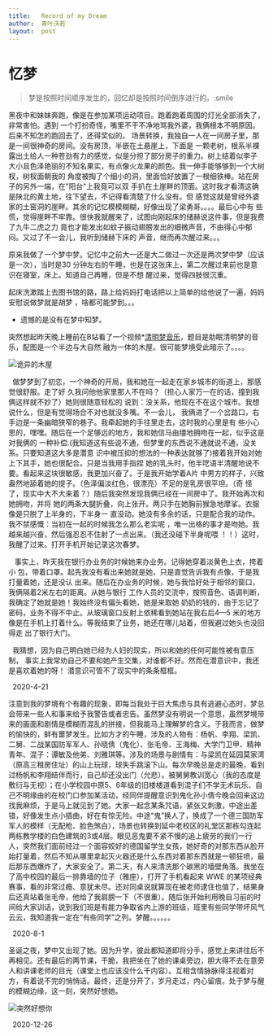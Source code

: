 ```yaml
---
title:   Record of my Dream
author:  青叶沃若
layout:  post
---
```


# 忆梦
  > 梦是按照时间顺序发生的，回忆却是按照时间倒序进行的。:smile

黑夜中和妹妹奔跑，像是在参加某项运动项目。跑着跑着周围的灯光全部消失了，非常害怕。遇到
一个打扮奇怪，嘴里不干不净地骂我外婆，我俩根本不明原因。后来不知怎的跑回去了，还得奖似的。
场景转换，我独自一人在一间房子里，那是一间很神奇的房间。没有房顶，半嵌在土悬崖上，下面是
一颗老树，根系半裸露出土给人一种苍劲有力的感觉，似是分担了部分房子的重力。树上结着似李子
大小且色泽艳丽的不知名果实，有点像火龙果的颜色。我一伸手能够够到一个大树杈，树杈面朝我的
角度被掏了个细小的洞，里面恰好放置了一根细铁棒。站在房子的另外一端，在\"阳台\"上我竟可以双
手扒在土崖畔的顶面。这时我才看清这确是陕北的黄土地，往下望去，不记得看清楚了什么没有。但
感觉这就是曾经外婆家的土窑洞的崖畔。其余的记忆模模糊糊，好像出现了梁勇哥。。。。最后心中有
些慌，觉得崖畔不牢靠。很快我就醒来了，试图向刚起床的储赫说这件事，但是我费了九牛二虎之力
竟也才能发出如蚊子振动翅膀发出的细微声音，不由得心中郁闷。又过了不一会儿，我听到储赫下床的
声音，继而再次醒过来。。。

原来我做了一个梦中梦。记忆中之前大一还是大二做过一次还是两次梦中梦（应该是一次），当时是30
分钟左右的午睡，也是在这张床上，第二次醒过来前也是意识在寝室，床上。知道自己再睡，但是不想
醒过来，觉得四肢很沉重。

起床洗漱踏上去图书馆的路，路上给妈妈打电话把以上简单的给他说了一遍，妈妈安慰说做梦就是胡梦
，啥都可能梦到。。。

 * 遗憾的是没有在梦中知梦。

突然想起昨天晚上睡前在B站看了一个视频*[清明梦音乐](https://www.bilibili.com/video/av31839750?t=53)，题目是助眠清明梦的音乐，配图是一个半边与大自然
融为一体的木屋。很可能梦境受此暗示了。。。。

![诡异的木屋](https://i1.hdslb.com/bfs/archive/2d5b987e7ab5a4511fc4e728cb640dd5c77e5e3b.jpg@200w_125h.webp)

&nbsp;&nbsp;做梦梦到了初恋，一个神奇的开局，我和她在一起走在家乡城市的街道上，那感觉很舒服。走了好
久我问他他家里那人不在吗？（担心人家万一在的话，撞到我俩这样就不妙了）她则很随意轻松的
说到：没关系，他现在不在这个城市。我想说什么，但是有觉得场合不对也就没多嘴。不一会儿，
我俩进了一个岔路口，右手边是一条幽暗狭窄的巷子。我牵起她的手往里走去，这时我的心里是有
些小心思的，嘿嘿。随后在一个足够远的地方，我和她信马由缰地拥吻在一起，似乎这是对我俩的
一种补偿.(我知道这有些说不通，但梦里的东西说不通就说不通，没关系。只要知道这大多是潜意
识中被压抑的想法的一种表达就够了)接着我开始对她上下其手，她也很配合。只是当我用手指捏
她的乳头时，他半呓语半清醒地说不要。看起来这块很敏感，我更加兴奋了。于是我开始学着A片
中男方的样子，兴致盎然地舔着她的提子。（色泽偏淡红色，很漂亮）不足的是乳房很平坦。（奇
怪了，现实中大不大来着？）随后我突然发现我俩已经在一间房中了。我开始再次和她拥吻，并将
她的两条大腿折叠，向上张开。两只手在她胸前猴急地摩挲。衣服像是只脱了上半身的，下半身一
直没动。她没有多余的话，只是配合我的动作。我不禁感慨：当初在一起的时候我怎么那么老实呢
，唯一出格的事才是吻她。我越来越兴奋，然后强忍忍不住射了一点出来。（我还没碰下半身呢喂
！！）这时，我醒了过来。打开手机开始记录这次春梦。

&nbsp;&nbsp; 事实上，昨天我在银行办业务的时候她来办业务。记得她穿着淡黄色上衣，挎着小
包，带着口罩。起先我没有看出来她就是她，只是直觉告诉我有点像，于是我打量着她，还是没认
出来。随后在办业务的时候，她与我恰好处于相邻的窗口，我俩隔着2米左右的距离。从她与银行
工作人员的交流中，按照音色、语调判断，我确定了她就是她！我始终没有偏头看她，她是来取她
奶奶的钱的，由于忘记了密码，业务不得不中止。从玻璃窗口反射上依稀看到她站在我右后4—5
米的地方像是在手机上打着什么。等我结束了业务，她还在哪儿站着，但我避过她头也没回得走
出了银行大门。

&nbsp;&nbsp;我猜想，因为自己明白她已经为人妇的现实，所以和她的任何可能性被有意压制，
事实上我常劝自己不要和她产生交集，对谁都不好。然而在潜意识中，我还是喜欢着她的呀！
潜意识可管不了现实中的条条框框。

&nbsp;&nbsp;2020-4-21

注意到我的梦境有个有趣的现象，即每当我处于巨大焦虑与具有逃避心态时，梦总会带来一些人和事来给予我警告或者忠告。虽然梦没有明说一个意思，虽然梦境带来的画面和剧情是模糊而混乱的拼接，但我能马上理解梦的含义。于我而言，做梦的愉快的，鲜有噩梦发生。比如方才的午睡，涉及的人物有：杨帆、李翔、梁凯、二舅、二战某国防军军人、孙晓倩（鬼化）、张毛帝、王海梅、大学门卫甲、精神青年、混子：谭敏及他弟、刘雅琪等。涉及的场景与剧情有：与梁凯在延园莫家湾（原高三租房住址）的山上玩球，球失手跳滚下山。每次早晚总是走的最晚，看到过杨帆和李翔结伴而行，自己却还没出门（允悲）。被舅舅教训宽心（我的态度是敷衍与无视）；在小学校园中原5、6年级的旧楼楼道看到混子们不学无术玩乐、自己不明缘由的在校门口参加某活动，经同伴提醒意识到鬼化孙小倩今晚会回来这边找我麻烦，于是马上就见到了她。大家一起念某条咒语，紧张又刺激，中途出差错，好像发生点小插曲，好在有惊无险。中途“鬼”换人了，换成了一个德三国防军军人的模样（无配枪、脸色煞白），场景也转换到延中老校区的礼堂区那栋勾连起两栋教学楼的白色建筑的3或4层。眼见恶鬼要不紧不慢的追上疲劳的我们一行人，突然我们面前经过一个面容姣好的德国留学生女孩，她好奇的对那东西从脸开始打量着，然后不知从哪里拿起灭火器还是什么东西对着那东西就是一顿狂喷，最后那东西爆炸了，大家安全了。第二天，有人来清洗那个碳黑的墙壁角落。我坐在了高中校园的最后一排靠墙的位子（雅座），打开了手机看起来 WWE 的某项经典赛事，看的非常过瘾、意犹未尽。还对同桌说就算现在被老师逮住也值了，结果身后还真站着张毛帝，他给了我肩膀一下（不很重）。随后张开始利用晚自习前的时间给大家训话，说到我们班是有能力争取省内上游的班级，班里有些同学带坏风气云云，我知道我一定在“有些同学”之列。梦醒。。。。。。

&nbsp;&nbsp;2020-8-1

圣诞之夜，梦中又出现了她。因为升学，彼此都知道即将分手，感觉上来讲往后不再相见。还有最后的两节课，干脆，我把坐在了她的课桌旁边，胆大得不去在意旁人和讲课老师的目光（课堂上也应该没什么干内容）。互相含情脉脉得注视着对方，有着说不完的悄悄话。最终，还是分开了，岁月走过，内心留痕。处于梦与醒的模糊边缘，这一刻，突然好想她。

![突然好想你](https://image.baidu.com/search/detail?ct=503316480&z=0&ipn=d&word=%E7%AA%81%E7%84%B6%E5%A5%BD%E6%83%B3%E4%BD%A0&step_word=&hs=0&pn=7&spn=0&di=98890&pi=0&rn=1&tn=baiduimagedetail&is=0%2C0&istype=0&ie=utf-8&oe=utf-8&in=&cl=2&lm=-1&st=undefined&cs=227333500%2C3528585063&os=846108092%2C2310957028&simid=4273664182%2C708708615&adpicid=0&lpn=0&ln=1373&fr=&fmq=1608968080192_R&fm=&ic=undefined&s=undefined&hd=undefined&latest=undefined&copyright=undefined&se=&sme=&tab=0&width=undefined&height=undefined&face=undefined&ist=&jit=&cg=&bdtype=0&oriquery=&objurl=https%3A%2F%2Fgimg2.baidu.com%2Fimage_search%2Fsrc%3Dhttp%3A%2F%2Fimg.mp.itc.cn%2Fupload%2F20161105%2Fd0c143bb15b143519d9d2e53b9c3b256_th.jpeg%26refer%3Dhttp%3A%2F%2Fimg.mp.itc.cn%26app%3D2002%26size%3Df9999%2C10000%26q%3Da80%26n%3D0%26g%3D0n%26fmt%3Djpeg%3Fsec%3D1611560086%26t%3De222ef06b15f153161f2fcec2bc82740&fromurl=ippr_z2C%24qAzdH3FAzdH3Fooo_z%26e3Bf5i7_z%26e3Bv54AzdH3FwAzdH3F88bddb8na_caad9b&gsm=7&rpstart=0&rpnum=0&islist=&querylist=&force=undefined)

&nbsp;&nbsp;2020-12-26